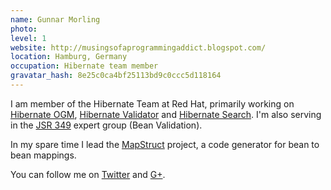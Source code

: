 ```yaml
---
name: Gunnar Morling
photo:
level: 1
website: http://musingsofaprogrammingaddict.blogspot.com/
location: Hamburg, Germany
occupation: Hibernate team member
gravatar_hash: 8e25c0ca4bf25113bd9c0ccc5d118164
---
```

I am member of the Hibernate Team at Red Hat, primarily working on
[Hibernate OGM](http://hibernate.org/ogm/),
[Hibernate Validator](http://hibernate.org/validator/) and
[Hibernate Search](http://hibernate.org/Search/). I'm also serving in the
[JSR 349](http://beanvalidation.org/) expert group (Bean Validation).

In my spare time I lead the [MapStruct](http://mapstruct.org/) project, a
code generator for bean to bean mappings.

You can follow me on [Twitter](https://twitter.com/gunnarmorling) and
[G+](https://google.com/+GunnarMorling).
